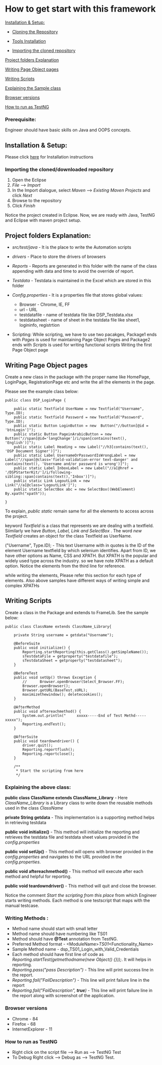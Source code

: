# How to get start with this framework

[Installation & Setup:](#-Installation-&-Setup)

-	[Cloning the Repository](#Cloning-the-Repository:)

-	[Tools Installation](#Tools-Installation:)
-	[Importing the cloned repository](#Importing-the-cloned-repository)

[Project folders Explanation](#Project-folders-Explanation:)

[Writing Page Object pages](#Writing-Page-Object-pages)

[Writing Scripts](#Writing-Scripts)

[Explaining the Sample class](#Explaining-the-above-class)

[Browser versions](#Browser-versions)

[How to run as TestNG](#How-to-run-as-TestNG)

### Prerequisite:
Engineer should have basic skills on Java and OOPS concepts.


## Installation & Setup:

Please click [here](/Installs/docs/Installation_and_Setup.md) for Installation instructions


### **Importing the cloned/downloaded repository**
1. Open the Eclipse
2. *File* --> *Import*
3. In the Import dialogue, select *Maven* --> *Existing Maven Projects*  and click *Next*
4. Browse to the repository
5. Click *Finish*

Notice the project created in Eclipse. Now, we are ready with Java, TestNG and Eclipse with maven project setup.

## **Project folders Explanation:** 

- *src/test/java*    -   It is the place to write the Automation scripts
-   *drivers*   -   Place to store the drivers of browsers
-   *Reports*   -   Reports are generated in this folder with the name of the class appending with data and time to avoid the override of report.
-   *Testdata*  -   Testdata is maintained in the Excel which are stored in this folder
-   *Config.properties* -   It is a properties file that stores global values:
    -   Browser -   Chrome, IE, FF
    -   url -   URL
    -   testdatafile    -   name of testdata file like DSP_Testdata.xlsx
    -   testdatasheet   -   name of sheet in the testdata file like sheet1, logininfo, registrtion

-   Scripting: 
While scripting, we have to use two pacakges, Package1 ends with *Pages* is used for maintaining Page Object Pages and Package2 ends with *Scripts* is used for writing functional scripts
Writing the first Page Object page 

## Writing Page Object pages
Create a new class in the package with the proper name like HomePage, LoginPage, RegistrationPage etc and write the all the elements in the page. 

Please see the example class below:

```
public class DSP_LoginPage {

    public static Textfield UserName = new Textfield("Username", Type.ID);
	public static Textfield Password = new Textfield("Password", Type.ID);
	public static Button LoginButton = new  Button("//button[@id = 'btnLogin']");
	public static Button PageinArabicButton = new Button("//span[@id='langChange']/i/span[contains(text(), 'English')]");
	public static Label Heading = new Label("//h3[contains(text(), 'DSP Document Signer')]");
	public static Label UsernameOrPasswordIsWrongLabel = new Label("//span[@class='field-validation-error text-danger' and contains(text(), 'Username and/or password is wrong')]");
	public static Label InboxLabel = new Label("//a[@href = '/DSPStarterKit/']/i/following-sibling::span[contains(text(),'Inbox')]");
	public static Link LogoutLink = new Link("//a[@class='LogoutLink']");
    public static SelectBox abc = new SelectBox((WebElement) By.xpath("xpath"));

}
```

To explain, *public static* remain same for all the elements to access across the project.

keyword *Textfield* is a class that represents we are dealing with a textfield. Siimilarly we have *Button, Label, Link and SelectBox* . The word *new Textfield* creates an object for the class Textfield as UserName.

("Username", Type.ID); - This text Username with in quotes is the ID of the element Username textfield by which selenium identifies.
Apart from ID, we have other options as Name, CSS and XPATH. But XPATH is the popular and widely used type across the industry. so we have note XPATH as a default option. Notice the elements from the third line for reference. 

while writing the elements, Please refer this section for each type of elements. Also above samples have different ways of writing simple and complex XPATHs

## Writing Scripts

Create a class in the Package and extends to FrameLib. See the sample below:

```
public class ClassName extends ClassName_Library{

	private String username = getdata("Username");
	
	@BeforeSuite
	public void initialize() {
		Reporting.startReporting(this.getClass().getSimpleName());
		sTestdataFile = getproperty("testdatafile");
		sTestdataSheet = getproperty("testdatasheet");
	}

	@BeforeTest
	public void setUp() throws Exception {
		//		Browser.openBrowser(Select_Browser.FF);
		Browser.openBrowser();
		Browser.getURL(BaseTest.sURL);
		maximizethewindow(); deletecookies();
	}

	@AfterMethod
	public void aftereachmethod() {
		System.out.println("     xxxxx-----End of Test Methd-----xxxxx");
		Reporting.endTest();
	}

	@AfterSuite
	public void teardowndriver() {
		driver.quit();
		Reporting.reportflush();
		Reporting.reportclose();
	}

    /**
	 * Start the scripting from here
	 */
```
### Explaining the above class: 

**public class ClassName extends ClassName_Library** -   Here *ClassName_Library* is a Library class to write down the reusable methods used in the class *ClassName* 

 **private String getdata**   -   This implementation is a supporting method helps in retrieving testdata 

 **public void initialize()** -   This method will initialize the reporting and retrieves the testdata file and testdata sheet values  provided in the *config.properties*

 **public void setUp()**  -   This method will opens with browser provided in the *config.properties* and navigates to the URL provided in the *config.properties*.

 **public void aftereachmethod()**    -   This method will execute after each method and helpful for reporting.

 **public void teardowndriver()** -   This method will quit and close the browser.

 Notice the comment *Start the scripting from this place* from which Engineer starts writing methods. Each method is one testscript that maps with the manual testcase.

 ### **Writing Methods :**
 -  Method name should start with small letter
 -  Method name should have numbering like TS01
 -  Method should have **@Test** annotation from TestNG.
 -  Preferred Method format -   \<ModuleName\>_TS01_\<Functionality_Name\>
 -  Sample Method name -   dsp_TS01_Login_with_Valid_Credentials
 -  Each method should have first line of code as *Reporting.startTest(getmethodname(new Object() {}));*. It will helps in reporting.
-   *Reporting.pass("pass Description")*    -    This line will print success line in the report.
-   *Reporting.fail("FailDescription")*     -   This line will print failure line in the report
-   *Reporting.fail("FailDescription", __true__)*     -   This line will print failure line in the report along with screenshot of the application.

### Browser versions

-	Chrome	-	84
-	Firefox	-	68
-	InternetExplorer - 11


### How to run as TestNG

-	Right click on the script file --> Run as --> TestNG Test
-	To Debug Right click -->	Debug as --> TestNG Test.